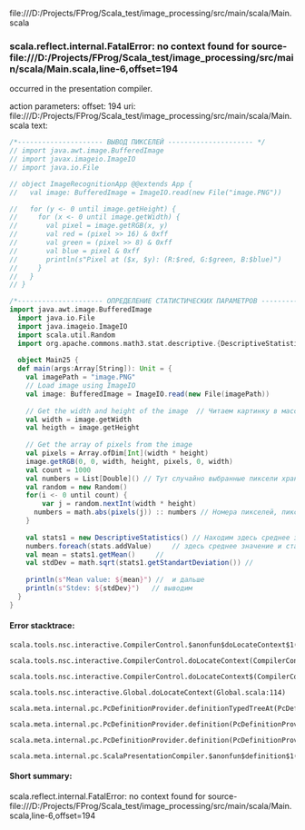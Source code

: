 file:///D:/Projects/FProg/Scala_test/image_processing/src/main/scala/Main.scala
### scala.reflect.internal.FatalError: no context found for source-file:///D:/Projects/FProg/Scala_test/image_processing/src/main/scala/Main.scala,line-6,offset=194

occurred in the presentation compiler.

action parameters:
offset: 194
uri: file:///D:/Projects/FProg/Scala_test/image_processing/src/main/scala/Main.scala
text:
```scala
/*--------------------- ВЫВОД ПИКСЕЛЕЙ --------------------- */
// import java.awt.image.BufferedImage
// import javax.imageio.ImageIO
// import java.io.File

// object ImageRecognitionApp @@extends App {
//   val image: BufferedImage = ImageIO.read(new File("image.PNG"))

//   for (y <- 0 until image.getHeight) {
//     for (x <- 0 until image.getWidth) {
//       val pixel = image.getRGB(x, y)
//       val red = (pixel >> 16) & 0xff
//       val green = (pixel >> 8) & 0xff
//       val blue = pixel & 0xff
//       println(s"Pixel at ($x, $y): (R:$red, G:$green, B:$blue)")
//     }
//   }
// }

/*--------------------- ОПРЕДЕЛЕНИЕ СТАТИСТИЧЕСКИХ ПАРАМЕТРОВ --------------------- */
import java.awt.image.BufferedImage
  import java.io.File
  import java.imageio.ImageIO
  import scala.util.Random
  import org.apache.commons.math3.stat.descriptive.{DescriptiveStatistics, SummaryStatistics}
  
  object Main25 {
  def main(args:Array[String]): Unit = {
   	val imagePath = "image.PNG"
    // Load image using ImageIO
    val image: BufferedImage = ImageIO.read(new File(imagePath))
  
    // Get the width and height of the image  // Читаем картинку в массив пикселей, после этого случайными образом отбираем 1000 пикселей. 
  	val width = image.getWidth 		 
    val heigth = image.getHeight
  
    // Get the array of pixels from the image
    val pixels = Array.ofDim[Int](width * height)
  	image.getRGB(0, 0, width, height, pixels, 0, width)
    val count = 1000
    val numbers = List[Double]() // Тут случайно выбранные пиксели хранятся в списке
    val random = new Random()
  	for(i <- 0 until count) {
    	var j = random.nextInt(width * height)
      numbers = math.abs(pixels(j)) :: numbers // Номера пикселей, пиксель j мы будем добавлять в список numbers
  	}
    		
   	val stats1 = new DescriptiveStatistics() // Находим здесь среднее значение и стандартное отклонение  и дальше выводим
    numbers.foreach(stats.addValue) 	// здесь среднее значение и стандартное отклонение 
    val mean = stats1.getMean()		//
    val stdDev = math.sqrt(stats1.getStandartDeviation()) //
  
    println(s"Mean value: ${mean}") //  и дальше 
    println(s"Stdev: ${stdDev}")   // выводим
  }
}
```



#### Error stacktrace:

```
scala.tools.nsc.interactive.CompilerControl.$anonfun$doLocateContext$1(CompilerControl.scala:100)
	scala.tools.nsc.interactive.CompilerControl.doLocateContext(CompilerControl.scala:100)
	scala.tools.nsc.interactive.CompilerControl.doLocateContext$(CompilerControl.scala:99)
	scala.tools.nsc.interactive.Global.doLocateContext(Global.scala:114)
	scala.meta.internal.pc.PcDefinitionProvider.definitionTypedTreeAt(PcDefinitionProvider.scala:151)
	scala.meta.internal.pc.PcDefinitionProvider.definition(PcDefinitionProvider.scala:68)
	scala.meta.internal.pc.PcDefinitionProvider.definition(PcDefinitionProvider.scala:16)
	scala.meta.internal.pc.ScalaPresentationCompiler.$anonfun$definition$1(ScalaPresentationCompiler.scala:321)
```
#### Short summary: 

scala.reflect.internal.FatalError: no context found for source-file:///D:/Projects/FProg/Scala_test/image_processing/src/main/scala/Main.scala,line-6,offset=194